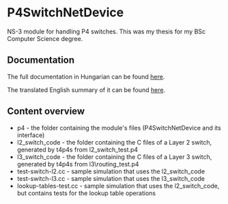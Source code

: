 # P4SwitchNetDevice
NS-3 module for handling P4 switches. This was my thesis for my BSc Computer Science degree.

## Documentation
The full documentation in Hungarian can be found [here](./documentation/Szakdolgozat_dokumentacio.pdf).

The translated English summary of it can be found [here](./documentation/Thesis_documentation.pdf).

## Content overview
 - p4 - the folder containing the module's files (P4SwitchNetDevice and its interface)
 - l2\_switch\_code - the folder containing the C files of a Layer 2 switch, generated by t4p4s from l2\_switch\_test.p4
 - l3\_switch\_code - the folder containing the C files of a Layer 3 switch, generated by t4p4s from l3\routing\_test.p4
 - test-switch-l2.cc - sample simulation that uses the l2\_switch\_code
 - test-switch-l3.cc - sample simulation that uses the l3\_switch\_code
 - lookup-tables-test.cc - sample simulation that uses the l2\_switch\_code, but contains tests for the lookup table operations
